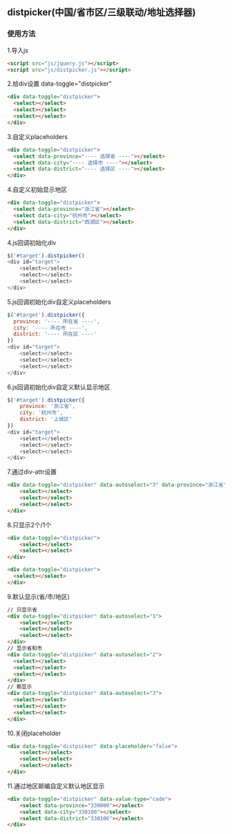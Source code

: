 ## distpicker(中国/省市区/三级联动/地址选择器) 

### 使用方法

1.导入js

```html
<script src="js/jquery.js"></script>
<script src="js/distpicker.js"></script>
```

2.给div设置 data-toggle="distpicker"

```html
<div data-toggle="distpicker">
  <select></select>
  <select></select>
  <select></select>
</div>
```

3.自定义placeholders 

```html
<div data-toggle="distpicker">
  <select data-province="---- 选择省 ----"></select>
  <select data-city="---- 选择市 ----"></select>
  <select data-district="---- 选择区 ----"></select>
</div>
```

4.自定义初始显示地区

```html
<div data-toggle="distpicker">
  <select data-province="浙江省"></select>
  <select data-city="杭州市"></select>
  <select data-district="西湖区"></select>
</div>
```

4.js回调初始化div

```javascript
$('#target').distpicker()
<div id="target">
    <select></select>
    <select></select>
    <select></select>
</div>
```

5.js回调初始化div自定义placeholders 

```javascript
$('#target').distpicker({
  province: '---- 所在省 ----',
  city: '---- 所在市 ----',
  district: '---- 所在区 ----'
})
<div id="target">
    <select></select>
    <select></select>
    <select></select>
</div>
```

6.js回调初始化div自定义默认显示地区

```javascript
$('#target').distpicker({
    province: '浙江省',
    city: '杭州市',
    district: '上城区'
})
<div id="target">
    <select></select>
    <select></select>
    <select></select>
</div>
```

7.通过div-attr设置

```html
<div data-toggle="distpicker" data-autoselect="3" data-province="浙江省">
    <select></select>
    <select></select>
    <select></select>
</div>
```

8.只显示2个/1个

```html
<div data-toggle="distpicker">
    <select></select>
    <select></select>
</div>

<div data-toggle="distpicker">
  <select></select>
</div>
```

9.默认显示(省/市/地区)

```html
// 只显示省
<div data-toggle="distpicker" data-autoselect="1">
    <select></select>
    <select></select>
    <select></select>
</div>
// 显示省和市
<div data-toggle="distpicker" data-autoselect="2">
  <select></select>
  <select></select>
  <select></select>
</div>
// 都显示
<div data-toggle="distpicker" data-autoselect="3">
  <select></select>
  <select></select>
  <select></select>
</div>
```

10.关闭placeholder

```html
<div data-toggle="distpicker" data-placeholder="false">
    <select></select>
    <select></select>
    <select></select>
</div>
```

11.通过地区邮编自定义默认地区显示

```html
<div data-toggle="distpicker" data-value-type="code">
    <select data-province="330000"></select>
    <select data-city="330100"></select>
    <select data-district="330106"></select>
</div>
```